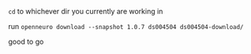`cd` to whichever dir you currently are working in 

run `openneuro download --snapshot 1.0.7 ds004504 ds004504-download/`

good to go